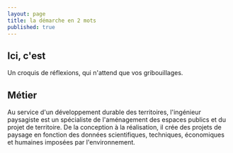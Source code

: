 ```yaml
---
layout: page
title: la démarche en 2 mots
published: true
---
```



## Ici, c'est
Un croquis de réflexions, qui n'attend que vos gribouillages.
## Métier 
Au service d'un développement durable des territoires, l'ingénieur paysagiste est un spécialiste de l'aménagement des espaces publics et du projet de territoire. De la conception à la réalisation, il crée des projets de paysage en fonction des données scientifiques, techniques, économiques et humaines imposées par l'environnement.
